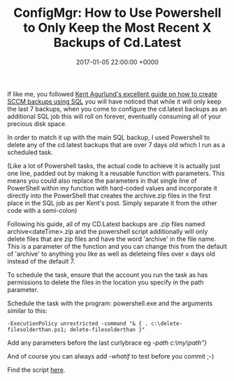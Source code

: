 ﻿---
layout: post
title:  "ConfigMgr: How to Use Powershell to Only Keep the Most Recent X Backups of Cd.Latest"
date:   2017-01-05 22:00:00 +0000
categories: ConfigMgr
tags: [configmgr, powershell, backup]
---
If like me, you followed [Kent Agurlund's excellent guide on how to create SCCM backups using SQL](http://blog.coretech.dk/kea/configuring-backup-in-configmgr-current-branch/) you will have noticed that while it will only keep the last 7 backups, when you come to configure the cd.latest backups as an additional SQL job this will roll on forever, eventually consuming all of your precious disk space.

In order to match it up with the main SQL backup, I used Powershell to delete any of the cd.latest backups that are over 7 days old which I run as a scheduled task.

(Like a lot of Powershell tasks, the actual code to achieve it is actually just one line, padded out by making it a reusable function with parameters.  This means you could also replace the parameters in that single line of PowerShell within my function with hard-coded values and incorporate it directly into the PowerShell that creates the archive.zip files in the first place in the SQL job as per Kent's post.  Simply separate it from the other code with a semi-colon)

Following his guide, all of my CD.Latest backups are .zip files named archive\<dateTime>.zip and the powershell script additionally will only delete files that are zip files and have the word 'archive' in the file name.  This is a parameter of the function and you can change this from the default of 'archive' to anything you like as well as deleteing files over x days old instead of the default 7.

To schedule the task, ensure that the account you run the task as has permissions to delete the files in the location you specify in the path parameter.

Schedule the task with the program: powershell.exe and the arguments similar to this:

`-ExecutionPolicy unrestricted -command "& { . c:\delete-filesolderthan.ps1; delete-filesolderthan }"`

Add any parameters before the last curlybrace eg *-path c:\my\path"}*

And of course you can always add *-whatif* to test before you commit ;-)

Find the script [here](https://github.com/ozthe2/Powershell/blob/master/CF/Delete-FilesOlderThan).